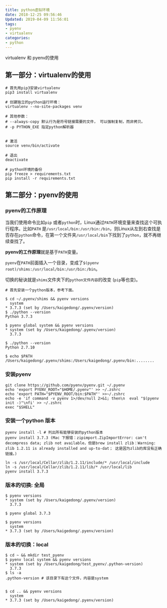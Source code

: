 ```yaml
---
title: python虚拟环境
date: 2018-12-25 09:56:46
Updated: 2019-04-09 11:56:01
tags:
- pyenv
- virtualenv
categories:
- python
---
```


virtualenv 和 pyenv的使用

<!--more-->

## 第一部分：virtualenv的使用

```
# 首先用pip3安装virtualenv
pip3 install virtualenv

# 创建独立的python运行环境：
virtualenv --no-site-packages venv

# 其他参数：
# --always-copy 默认行为是符号链接需要的文件， 可以强制复制，而非拷贝。
# -p PYTHON_EXE 指定python解析器


# 激活
source venv/bin/activate

# 退出
deactivate
```



```
# python环境的备份
pip freeze > requirements.txt
pip install -r requirements.txt
```



## 第二部分：pyenv的使用

### pyenv的工作原理

当我们使用命令比如`pip` 或者`python`时，Linux通过`PATH`环境变量来查找这个可执行程序。比如`PATH` 是`/usr/local/bin:/usr/bin:/bin`，则Linux从左到右查找是否存在`python`命令，在第一个文件夹`/usr/local/bin`下找到了`python`，就不再继续查找了。

**pyenv的工作原理**就是基于`PATH`变量。

`pyenv`在`PATH`前面插入一个目录，变成了`$(pyenv root)/shims:/usr/local/bin:/usr/bin:/bin`。

切换的秘诀就是`shims`文件夹下的`python文件内容`的改变 (`pip`等也变)。

```
# 首先安装一个python版本，参考下面。

$ cd ~/.pyenv/shims && pyenv versions
  system
* 3.7.3 (set by /Users/kaigedong/.pyenv/version)
$ ./python --version
Python 3.7.3

$ pyenv global system && pyenv versions
* system (set by /Users/kaigedong/.pyenv/version)
  3.7.3

$ ./python --version
Python 2.7.10

$ echo $PATH
/Users/kaigedong/.pyenv/shims:/Users/kaigedong/.pyenv/bin:........
```

### 安装pyenv

```
git clone https://github.com/pyenv/pyenv.git ~/.pyenv
echo 'export PYENV_ROOT="$HOME/.pyenv"' >> ~/.zshrc
echo 'export PATH="$PYENV_ROOT/bin:$PATH"' >>~/.zshrc
echo -e 'if command -v pyenv 1>/dev/null 2>&1; then\n  eval "$(pyenv init -)"\nfi' >> ~/.zshrc
exec "$SHELL"
```

### 安装一个python 版本

```
pyenv install -l # 列出所有能够安装的python版本
pyenv install 3.7.3 (Mac 下报错：zipimport.ZipImportError: can't decompress data; zlib not available，但是brew install zlib：Warning: zlib 1.2.11 is already installed and up-to-dat； 这是因为zlib的库没有正确链接。) 

ln -s /usr/local/Cellar/zlib/1.2.11/include/* /usr/local/include
ln -s /usr/local/Cellar/zlib/1.2.11/lib/* /usr/local/lib
pyenv install 3.7.3
```

### 版本的切换: 全局

```
$ pyenv versions
* system (set by /Users/kaigedong/.pyenv/version)
  3.7.3

$ pyenv global 3.7.3

$ pyenv versions
  system
* 3.7.3 (set by /Users/kaigedong/.pyenv/version)
```

### 版本的切换：local

```
$ cd ~ && mkdir test_pyenv
$ pyenv local system && pyenv versions
* system (set by /Users/kaigedong/test_pyenv/.python-version)
  3.7.3
$ ls -a
.python-version # 该目录下有这个文件，内容是system


$ cd .. && pyenv versions
  system
* 3.7.3 (set by /Users/kaigedong/.pyenv/version)
```




